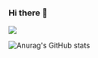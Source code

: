 ### Hi there 👋

<!--
**kang-yg/kang-yg** is a ✨ _special_ ✨ repository because its `README.md` (this file) appears on your GitHub profile.

Here are some ideas to get you started:

- 🔭 I’m currently working on ...
- 🌱 I’m currently learning ...
- 👯 I’m looking to collaborate on ...
- 🤔 I’m looking for help with ...
- 💬 Ask me about ...
- 📫 How to reach me: ...
- 😄 Pronouns: ...
- ⚡ Fun fact: ...
-->

 <img src="https://img.shields.io/badge/Android-3DDC84?style=flat&logo=Android&logoColor=white"/>

![Anurag's GitHub stats](https://github-readme-stats.vercel.app/api?username=kang-yg&show_icons=true&theme=radical)


